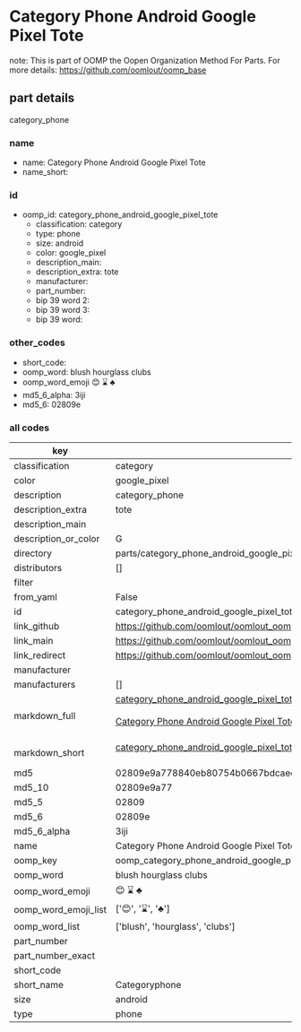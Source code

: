 # Category Phone Android Google Pixel Tote  

note: This is part of OOMP the Oopen Organization Method For Parts. For more details: https://github.com/oomlout/oomp_base

##  part details
  



category_phone



### name
* name: Category Phone Android Google Pixel Tote
* name_short: 
### id
* oomp_id: category_phone_android_google_pixel_tote
  * classification: category
  * type: phone
  * size: android
  * color: google_pixel
  * description_main: 
  * description_extra: tote
  * manufacturer: 
  * part_number: 
  * bip 39 word 2: 
  * bip 39 word 3: 
  * bip 39 word: 

### other_codes
* short_code: 
* oomp_word: blush hourglass clubs
* oomp_word_emoji :blush: :hourglass: :clubs:
* md5_6_alpha: 3iji
* md5_6: 02809e









### all codes 
| key | value |  
| --- | --- |  
| classification | category |  
| color | google_pixel |  
| description | category_phone |  
| description_extra | tote |  
| description_main |  |  
| description_or_color | G  |  
| directory | parts/category_phone_android_google_pixel_tote |  
| distributors | [] |  
| filter |  |  
| from_yaml | False |  
| id | category_phone_android_google_pixel_tote |  
| link_github | https://github.com/oomlout/oomlout_oomp_version_1_messy/tree/main/parts/category_phone_android_google_pixel_tote |  
| link_main | https://github.com/oomlout/oomlout_oomp_version_1_messy/tree/main/parts/category_phone_android_google_pixel_tote |  
| link_redirect | https://github.com/oomlout/oomlout_oomp_version_1_messy/tree/main/parts/category_phone_android_google_pixel_tote |  
| manufacturer |  |  
| manufacturers | [] |  
| markdown_full | [category_phone_android_google_pixel_tote](none)<br>[](none)<br>[Category Phone Android Google Pixel Tote](none)<br><br> |  
| markdown_short | [category_phone_android_google_pixel_tote](none)<br><br> |  
| md5 | 02809e9a778840eb80754b0667bdcaee |  
| md5_10 | 02809e9a77 |  
| md5_5 | 02809 |  
| md5_6 | 02809e |  
| md5_6_alpha | 3iji |  
| name | Category Phone Android Google Pixel Tote |  
| oomp_key | oomp_category_phone_android_google_pixel_tote |  
| oomp_word | blush hourglass clubs |  
| oomp_word_emoji | :blush: :hourglass: :clubs: |  
| oomp_word_emoji_list | [':blush:', ':hourglass:', ':clubs:'] |  
| oomp_word_list | ['blush', 'hourglass', 'clubs'] |  
| part_number |  |  
| part_number_exact |  |  
| short_code |  |  
| short_name | Categoryphone |  
| size | android |  
| type | phone |  
